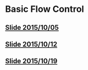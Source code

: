 # Basic Flow Control

## [Slide 2015/10/05](https://www.dropbox.com/s/kje1m1cui2dlmb2/00_2015-10-05.pdf?dl=1)
## [Slide 2015/10/12](https://www.dropbox.com/s/4m7rlsi8wubju4j/00_2015-10-12.pdf?dl=1)
## [Slide 2015/10/19](https://www.dropbox.com/s/7rai71b0c64e7gu/00_2015-10-19.pdf?dl=1)
